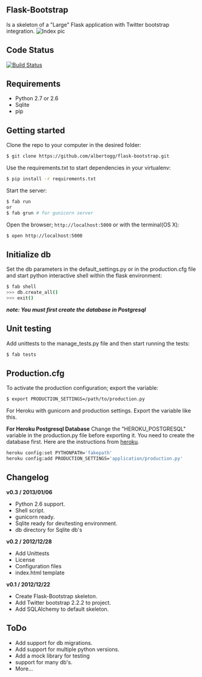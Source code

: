 Flask-Bootstrap
---

Is a skeleton of a "Large" Flask application with Twitter bootstrap integration.
![Index pic](http://i.imgur.com/1NWEt.png "index")

Code Status
---
[![Build Status](https://travis-ci.org/albertogg/flask-bootstrap.png)](https://travis-ci.org/albertogg/flask-bootstrap)


Requirements
---
* Python 2.7 or 2.6
* Sqlite
* pip

Getting started
---

Clone the repo to your computer in the desired folder:

~~~ sh
$ git clone https://github.com/albertogg/flask-bootstrap.git
~~~

Use the requirements.txt to start dependencies in your virtualenv:

~~~ sh
$ pip install -r requirements.txt
~~~

Start the server:

~~~ sh
$ fab run
or
$ fab grun # for gunicorn server
~~~

Open the browser; `http://localhost:5000` or with the terminal(OS X):

~~~ sh
$ open http://localhost:5000
~~~

Initialize db
---

Set the db parameters in the default_settings.py or in the production.cfg file and start python interactive shell within the flask environment:

~~~ sh
$ fab shell
>>> db.create_all()
>>> exit()
~~~

***note: You must first create the database in Postgresql***

Unit testing
---

Add unittests to the manage_tests.py file and then start running the tests:

~~~ sh
$ fab tests
~~~

Production.cfg
---

To activate the production configuration; export the variable:

~~~ sh
$ export PRODUCTION_SETTINGS=/path/to/production.py
~~~

For Heroku with gunicorn and production settings. Export the variable like this.

**For Heroku Postgresql Database**
Change the "HEROKU_POSTGRESQL" variable in the production.py file before
exporting it. You need to create the database first. Here are the instructions from [heroku](https://devcenter.heroku.com/articles/heroku-postgresql).

~~~ sh
heroku config:set PYTHONPATH='fakepath'
heroku config:add PRODUCTION_SETTINGS='application/production.py'
~~~

Changelog
---
**v0.3 / 2013/01/06**
  * Python 2.6 support.
  * Shell script.
  * gunicorn ready.
  * Sqlite ready for dev/testing environment.
  * db directory for Sqlite db's

**v0.2 / 2012/12/28**
  * Add Unittests
  * License
  * Configuration files
  * index.html template

**v0.1 / 2012/12/22**
  * Create Flask-Bootstrap skeleton.
  * Add Twitter bootstrap 2.2.2 to project.
  * Add SQLAlchemy to default skeleton.

ToDo
---
* Add support for db migrations.
* Add support for multiple python versions.
* Add a mock library for testing
* support for many db's.
* More...
